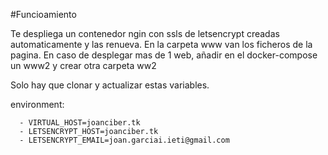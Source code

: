 #Funcioamiento

Te despliega un contenedor ngin con ssls de letsencrypt creadas automaticamente y las renueva.
En la carpeta www van los ficheros de la pagina.
En caso de desplegar mas de 1 web, añadir en el docker-compose un www2 y crear otra carpeta ww2



Solo hay que clonar y actualizar estas variables.


environment:

      - VIRTUAL_HOST=joanciber.tk
      - LETSENCRYPT_HOST=joanciber.tk
      - LETSENCRYPT_EMAIL=joan.garciai.ieti@gmail.com
